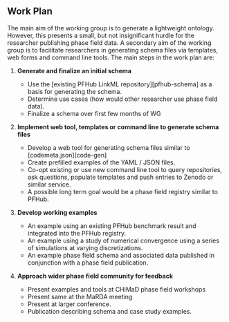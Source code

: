## Work Plan

The main aim of the working group is to generate a lightweight
ontology. However, this presents a small, but not insignificant hurdle
for the researcher publishing phase field data. A secondary aim of the
working group is to facilitate researchers in generating schema files
via templates, web forms and command line tools. The main steps in the
work plan are:

1. **Generate and finalize an initial schema**
   - Use the [existing PFHub LinkML repository][pfhub-schema] as a
     basis for generating the schema.
   - Determine use cases (how would other researcher use phase field
     data).
   - Finalize a schema over first few months of WG

2. **Implement web tool, templates or command line to generate schema
   files**
   - Develop a web tool for generating schema files similar to
     [codemeta.json][code-gen]
   - Create prefilled examples of the YAML / JSON files.
   - Co-opt existing or use new command line tool to query
     repositories, ask questions, populate templates and push entries
     to Zenodo or similar service.
   - A possible long term goal would be a phase field registry similar
     to PFHub.

3. **Develop working examples**
   - An example using an existing PFHub benchmark result and
     integrated into the PFHub registry.
   - An example using a study of numerical convergence using a series
     of simulations at varying discretizations.
   - An example phase field schema and associated data published in
     conjunction with a phase field publication.

4. **Approach wider phase field community for feedback**
   - Present examples and tools at CHiMaD phase field workshops
   - Present same at the MaRDA meeting
   - Present at larger conference.
   - Publication describing schema and case study examples.
